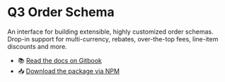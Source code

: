 <h1>Q3 Order Schema</h1>
<p>An interface for building extensible, highly customized order schemas. Drop-in support for multi-currency, rebates, over-the-top fees, line-item discounts and more.</p>
<ul>
<li>📚 <a href="https://3merge.gitbook.io/q3/schema/order">Read the docs on Gitbook</a></li>
<li>📥 <a href="https://www.npmjs.com/package/q3-schema-orders">Download the package via NPM</a></li>
</ul>

